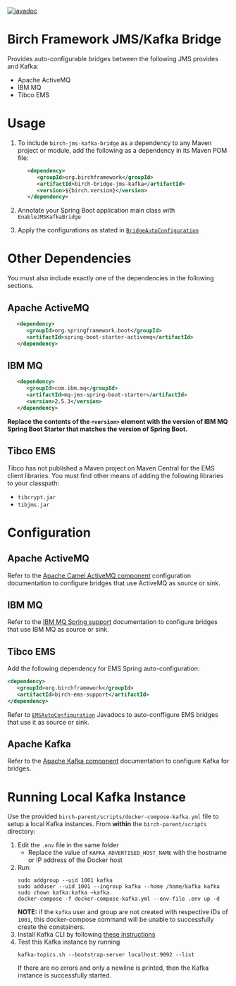 [![javadoc](https://javadoc.io/badge2/org.birchframework/birch-bridge-jms-kafka/javadoc.svg)](https://javadoc.io/doc/org.birchframework/birch-bridge-jms-kafka)
# Birch Framework JMS/Kafka Bridge
Provides auto-configurable bridges between the following JMS provides and Kafka:

* Apache ActiveMQ
* IBM MQ
* Tibco EMS


# Usage
1. To include `birch-jms-kafka-bridge` as a dependency to any Maven project or module, add the following as a dependency in its Maven POM file:
    ```xml
       <dependency>
          <groupId>org.birchframework</groupId>
          <artifactId>birch-bridge-jms-kafka</artifactId>
          <version>${birch.version}</version>
       </dependency>
    ``` 
 
2. Annotate your Spring Boot application main class with `EnableJMSKafkaBridge`
3. Apply the configurations as stated in [`BridgeAutoConfiguration`](https://javadoc.io/doc/org.birchframework/birch-bridge-jms-kafka/latest/org/birchframework/bridge/BridgeAutoConfiguration.html) 

# Other Dependencies
You must also include exactly one of the dependencies in the following sections.

## Apache ActiveMQ

```xml
   <dependency>
      <groupId>org.springframework.boot</groupId>
      <artifactId>spring-boot-starter-activemq</artifactId>
   </dependency>
```

## IBM MQ

```xml
   <dependency>
      <groupId>com.ibm.mq</groupId>
      <artifactId>mq-jms-spring-boot-starter</artifactId>
      <version>2.5.3</version>
   </dependency>
```

**Replace the contents of the `<version>` element with the version of IBM MQ Spring Boot Starter that matches the version of Spring Boot.**

## Tibco EMS

Tibco has not published a Maven project on Maven Central for the EMS client libraries.  You must find other means of adding the following libraries to your
classpath:

* `tibcrypt.jar`
* `tibjms.jar`

# Configuration

## Apache ActiveMQ
Refer to the [Apache Camel ActiveMQ component](https://camel.apache.org/components/3.15.x/activemq-component.html#_spring_boot_auto_configuration) configuration documentation to configure bridges that use ActiveMQ as source or sink.

## IBM MQ
Refer to the [IBM MQ Spring support](https://github.com/ibm-messaging/mq-jms-spring#configuration-options) documentation to configure bridges that use IBM MQ as source or sink.

## Tibco EMS
Add the following dependency for EMS Spring auto-configuration:
```xml
<dependency>
   <groupId>org.birchframework</groupId>
   <artifactId>birch-ems-support</artifactId>
</dependency>
```

Refer to [`EMSAutoConfiguration`](https://javadoc.io/doc/org.birchframework/birch-ems-support/latest/org/birchframework/ems/EMSAutoConfiguration.html) Javadocs 
to auto-conffigure EMS bridges that use it as source or sink.

## Apache Kafka
Refer to the [Apache Kafka component](https://camel.apache.org/components/3.15.x/kafka-component.html#_spring_boot_auto_configuration) documentation to configure Kafka for bridges.

# Running Local Kafka Instance
Use the provided `birch-parent/scripts/docker-compose-kafka.yml` file to setup a local Kafka instances.
From **within** the `birch-parent/scripts` directory:
1. Edit the `.env` file in the same folder
   * Replace the value of `KAFKA_ADVERTISED_HOST_NAME` with the hostname or IP address of the Docker host
2. Run:
    ```shell
    sudo addgroup --uid 1001 kafka
    sudo adduser --uid 1001 --ingroup kafka --home /home/kafka kafka
    sudo chown kafka:kafka ~kafka
    docker-compose -f docker-compose-kafka.yml --env-file .env up -d
    ```
    **NOTE:** if the `kafka` user and group are not created with respective IDs of `1001`, this docker-compose command will be unable to successfully create the
    constainers.
3. Install Kafka CLI by following [these instructions](https://dzone.com/articles/apache-kafka-basic-setup-and-usage-with-command-li)
4. Test this Kafka instance by running
    ```shell
    kafka-topics.sh --bootstrap-server localhost:9092 --list
    ```
    If there are no errors and only a newline is printed, then the Kafka instance is successfully started.
